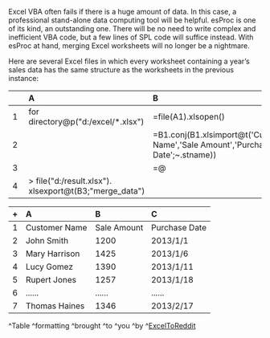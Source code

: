 Excel VBA often fails if there is a huge amount of data. In this case, a professional stand-alone data computing tool will be helpful. esProc is one of its kind, an outstanding one. There will be no need to write complex and inefficient VBA code, but a few lines of SPL code will suffice instead. With esProc at hand, merging Excel worksheets will no longer be a nightmare.

Here are several Excel files in which every worksheet containing a year’s sales data has the same structure as the worksheets in the previous instance:

[](http://img.raqsoft.com/file/2018/12/61810e052e9c44c1bfd452700afd3000_001.png)

|　|A|B|
|:-|:-|:-|
|1|for directory@p("d:/excel/\*.xlsx")|=file(A1).xlsopen()|
|2|　|=B1.conj(B1.xlsimport@t('Customer Name','Sale Amount','Purchase Date';\~.stname))|
|3|　|=@|B2|
|4|> file("d:/result.xlsx"). xlsexport@t(B3;"merge_data")|　|

|+|A|B|C|
|:-|:-|:-|:-|
|1|Customer Name|Sale Amount|Purchase Date|
|2|John Smith|1200|2013/1/1|
|3|Mary Harrison|1425|2013/1/6|
|4|Lucy Gomez|1390|2013/1/11|
|5|Rupert Jones|1257|2013/1/18|
|6|......|......|......|
|7|Thomas Haines|1346|2013/2/17|

^Table ^formatting ^brought ^to ^you ^by ^[ExcelToReddit](https://xl2reddit.github.io/)

